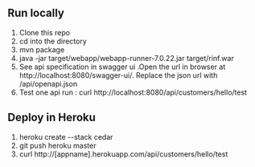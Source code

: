 ## Run locally
1. Clone this repo
2. cd into the directory
3. mvn package
4. java -jar target/webapp/webapp-runner-7.0.22.jar  target/rinf.war
5. See api specification in swagger ui .Open the url in browser at http://localhost:8080/swagger-ui/. Replace the json url with /api/openapi.json
6. Test one api run : curl http://localhost:8080/api/customers/hello/test

## Deploy in Heroku

1. heroku create --stack cedar
2. git push heroku master
3. curl http://[appname].herokuapp.com/api/customers/hello/test


